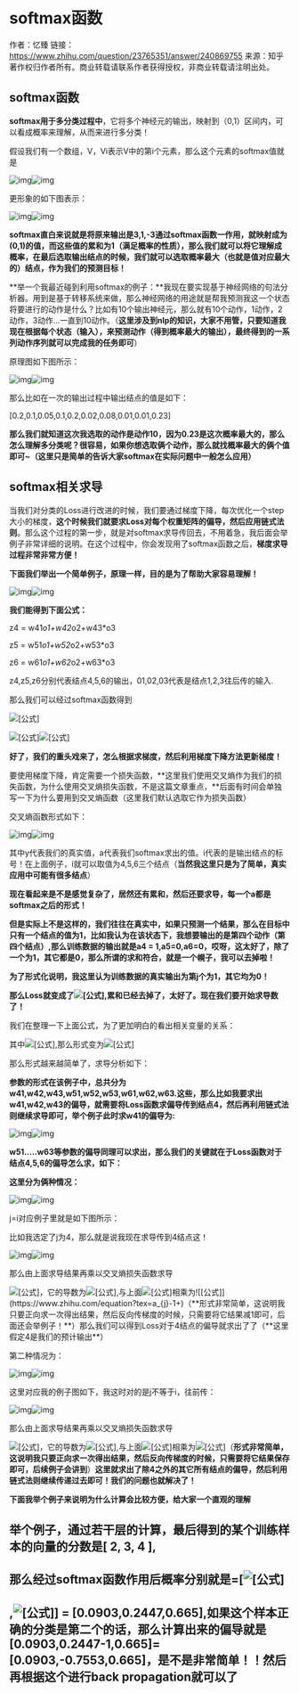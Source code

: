 # softmax函数

作者：忆臻
链接：https://www.zhihu.com/question/23765351/answer/240869755
来源：知乎
著作权归作者所有。商业转载请联系作者获得授权，非商业转载请注明出处。



## **softmax函数**

**softmax用于多分类过程中**，它将多个神经元的输出，映射到（0,1）区间内，可以看成概率来理解，从而来进行多分类！

假设我们有一个数组，V，Vi表示V中的第i个元素，那么这个元素的softmax值就是

![img](https://pic1.zhimg.com/50/v2-39eca1f41fe487983f5111f5e5073396_hd.jpg?source=1940ef5c)![img](https://pic1.zhimg.com/80/v2-39eca1f41fe487983f5111f5e5073396_1440w.jpg?source=1940ef5c)

更形象的如下图表示：

![img](https://pic4.zhimg.com/50/v2-87b232ab0e292a536e94b73952caadd0_hd.jpg?source=1940ef5c)![img](https://pic4.zhimg.com/80/v2-87b232ab0e292a536e94b73952caadd0_1440w.jpg?source=1940ef5c)

**softmax直白来说就是将原来输出是3,1,-3通过softmax函数一作用，就映射成为(0,1)的值，而这些值的累和为1（满足概率的性质），那么我们就可以将它理解成概率，在最后选取输出结点的时候，我们就可以选取概率最大（也就是值对应最大的）结点，作为我们的预测目标！**

**举一个我最近碰到利用softmax的例子：**我现在要实现基于神经网络的句法分析器。用到是基于转移系统来做，那么神经网络的用途就是帮我预测我这一个状态将要进行的动作是什么？比如有10个输出神经元，那么就有10个动作，1动作，2动作，3动作...一直到10动作。（**这里涉及到nlp的知识，大家不用管，只要知道我现在根据每个状态（输入），来预测动作（得到概率最大的输出），最终得到的一系列动作序列就可以完成我的任务即可**）

原理图如下图所示：

![img](https://pic1.zhimg.com/50/v2-892ff35f895772d419c77bdd00984f48_hd.jpg?source=1940ef5c)![img](https://pic1.zhimg.com/80/v2-892ff35f895772d419c77bdd00984f48_1440w.jpg?source=1940ef5c)

那么比如在一次的输出过程中输出结点的值是如下：

[0.2,0.1,0.05,0.1,0.2,0.02,0.08,0.01,0.01,0.23]

**那么我们就知道这次我选取的动作是动作10，因为0.23是这次概率最大的，那么怎么理解多分类呢？很容易，如果你想选取俩个动作，那么就找概率最大的俩个值即可~（这里只是简单的告诉大家softmax在实际问题中一般怎么应用）**

## **softmax相关求导**

当我们对分类的Loss进行改进的时候，我们要通过梯度下降，每次优化一个step大小的梯度，**这个时候我们就要求Loss对每个权重矩阵的偏导，然后应用链式法则**。那么这个过程的第一步，就是对softmax求导传回去，不用着急，我后面会举例子非常详细的说明。在这个过程中，你会发现用了softmax函数之后，**梯度求导过程非常非常方便！**

**下面我们举出一个简单例子，原理一样，目的是为了帮助大家容易理解！**

![img](https://pic2.zhimg.com/50/v2-284da728c54de850e34573d6fe682965_hd.jpg?source=1940ef5c)![img](https://pic2.zhimg.com/80/v2-284da728c54de850e34573d6fe682965_1440w.jpg?source=1940ef5c)

**我们能得到下面公式：**

z4 = w41*o1+w42*o2+w43*o3

z5 = w51*o1+w52*o2+w53*o3

z6 = w61*o1+w62*o2+w63*o3

z4,z5,z6分别代表结点4,5,6的输出，01,02,03代表是结点1,2,3往后传的输入.

那么我们可以经过softmax函数得到

![[公式]](https://www.zhihu.com/equation?tex=a_{4}%3D+\frac{e^{z4}+}{z^{z4}%2Bz^{z5}%2Bz^{z6}}+)

![[公式]](https://www.zhihu.com/equation?tex=a_{5}+%3D\frac{e^{z5}+}{z^{z4}%2Bz^{z5}%2Bz^{z6}}+)![[公式]](https://www.zhihu.com/equation?tex=a_{6}%3D+\frac{e^{z6}+}{z^{z4}%2Bz^{z5}%2Bz^{z6}}+)

**好了，我们的重头戏来了，怎么根据求梯度，然后利用梯度下降方法更新梯度！**

要使用梯度下降，肯定需要一个损失函数，**这里我们使用交叉熵作为我们的损失函数，为什么使用交叉熵损失函数，不是这篇文章重点，**后面有时间会单独写一下为什么要用到交叉熵函数（这里我们默认选取它作为损失函数）

交叉熵函数形式如下：

![img](https://pic1.zhimg.com/50/v2-cd3d19d3680993cb9ae62d2fd110e43d_hd.jpg?source=1940ef5c)![img](https://pic1.zhimg.com/80/v2-cd3d19d3680993cb9ae62d2fd110e43d_1440w.jpg?source=1940ef5c)

其中y代表我们的真实值，a代表我们softmax求出的值。i代表的是输出结点的标号！在上面例子，i就可以取值为4,5,6三个结点（**当然我这里只是为了简单，真实应用中可能有很多结点**）

**现在看起来是不是感觉复杂了，居然还有累和，然后还要求导，每一个a都是softmax之后的形式！**

**但是实际上不是这样的，我们往往在真实中，如果只预测一个结果，那么在目标中只有一个结点的值为1，比如我认为在该状态下，我想要输出的是第四个动作（第四个结点）,那么训练数据的输出就是a4 = 1,a5=0,a6=0，哎呀，这太好了，除了一个为1，其它都是0，那么所谓的求和符合，就是一个幌子，我可以去掉啦！**

**为了形式化说明，我这里认为训练数据的真实输出为第j个为1，其它均为0！**

**那么Loss就变成了![[公式]](https://www.zhihu.com/equation?tex=Loss+%3D+-y_{j}lna_{j}+),累和已经去掉了，太好了。现在我们要开始求导数了！**

我们在整理一下上面公式，为了更加明白的看出相关变量的关系：

其中![[公式]](https://www.zhihu.com/equation?tex=y_{j}+%3D1),那么形式变为![[公式]](https://www.zhihu.com/equation?tex=Loss+%3D+-lna_{j}+)

那么形式越来越简单了，求导分析如下：

**参数的形式在该例子中，总共分为w41,w42,w43,w51,w52,w53,w61,w62,w63.这些，那么比如我要求出w41,w42,w43的偏导，就需要将Loss函数求偏导传到结点4，然后再利用链式法则继续求导即可，举个例子此时求w41的偏导为:**

![img](https://pic1.zhimg.com/50/v2-b345590cc09867302a22071e69b1f81e_hd.jpg?source=1940ef5c)![img](https://pic1.zhimg.com/80/v2-b345590cc09867302a22071e69b1f81e_1440w.jpg?source=1940ef5c)

**w51.....w63等参数的偏导同理可以求出，那么我们的关键就在于Loss函数对于结点4,5,6的偏导怎么求，如下：**

**这里分为俩种情况：**

![img](https://pic1.zhimg.com/50/v2-da652b68fb126c709e69eda674fb42be_hd.jpg?source=1940ef5c)![img](https://pic1.zhimg.com/80/v2-da652b68fb126c709e69eda674fb42be_1440w.jpg?source=1940ef5c)

j=i对应例子里就是如下图所示：

比如我选定了j为4，那么就是说我现在求导传到4结点这！

![img](https://pic2.zhimg.com/50/v2-40a344cb96d81d30aec0d91a95a04409_hd.jpg?source=1940ef5c)![img](https://pic2.zhimg.com/80/v2-40a344cb96d81d30aec0d91a95a04409_1440w.jpg?source=1940ef5c)

那么由上面求导结果再乘以交叉熵损失函数求导

![[公式]](https://www.zhihu.com/equation?tex=Loss+%3D+-lna_{j}+)，它的导数为![[公式]](https://www.zhihu.com/equation?tex=-\frac{1}{a_{j}+}+),与上面![[公式]](https://www.zhihu.com/equation?tex=a_{j}(1-a_{j}+)+)相乘为![[公式]](https://www.zhihu.com/equation?tex=a_{j}-1+)（**形式非常简单，这说明我只要正向求一次得出结果，然后反向传梯度的时候，只需要将它结果减1即可，后面还会举例子！**）那么我们可以得到Loss对于4结点的偏导就求出了了（**这里假定4是我们的预计输出**）

第二种情况为：

![img](https://pic1.zhimg.com/50/v2-fa3ff8ff1c781e259a15b36b85c65fcc_hd.jpg?source=1940ef5c)![img](https://pic1.zhimg.com/80/v2-fa3ff8ff1c781e259a15b36b85c65fcc_1440w.jpg?source=1940ef5c)

这里对应我的例子图如下，我这时对的是j不等于i，往前传：

![img](https://pic2.zhimg.com/50/v2-a4edb7767bfed190991e86cbdaa472cc_hd.jpg?source=1940ef5c)![img](https://pic2.zhimg.com/80/v2-a4edb7767bfed190991e86cbdaa472cc_1440w.jpg?source=1940ef5c)

那么由上面求导结果再乘以交叉熵损失函数求导

![[公式]](https://www.zhihu.com/equation?tex=Loss+%3D+-lna_{j}+)，它的导数为![[公式]](https://www.zhihu.com/equation?tex=-\frac{1}{a_{j}+}+),与上面![[公式]](https://www.zhihu.com/equation?tex=-a_{j}a_{i})相乘为![[公式]](https://www.zhihu.com/equation?tex=a_{i})（**形式非常简单，这说明我只要正向求一次得出结果，然后反向传梯度的时候，只需要将它结果保存即可，后续例子会讲到**）**这里就求出了除4之外的其它所有结点的偏导，然后利用链式法则继续传递过去即可！我们的问题也就解决了！**

**下面我举个例子来说明为什么计算会比较方便，给大家一个直观的理解**

## **举个例子，通过若干层的计算，最后得到的某个训练样本的向量的分数是[ 2, 3, 4 ],** 

## **那么经过softmax函数作用后概率分别就是=[![[公式]](https://www.zhihu.com/equation?tex=%5Cfrac%7Be%5E%7B2%7D+%7D%7Be%5E%7B2%7D%2Be%5E%7B3%7D%2Be%5E%7B4%7D%7D+)**

## **,![[公式]](https://www.zhihu.com/equation?tex=\frac{e^{3}+}{e^{2}%2Be^{3}%2Be^{4}}+)] = [0.0903,0.2447,0.665],如果这个样本正确的分类是第二个的话，那么计算出来的偏导就是[0.0903,0.2447-1,0.665]=[0.0903,-0.7553,0.665]，是不是非常简单！！然后再根据这个进行back propagation就可以了**